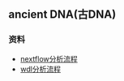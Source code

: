 ## ancient DNA(古DNA)

### 资料
- [nextflow分析流程](https://github.com/nf-core/eager)
- [wdl分析流程](https://github.com/DReichLab/adna-workflow)
